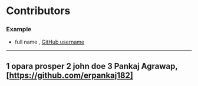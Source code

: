 # Contributors

### Example
- full name , [GitHub username](link)

---
1 opara prosper
2 john doe
3 Pankaj Agrawap, [https://github.com/erpankaj182]
---
